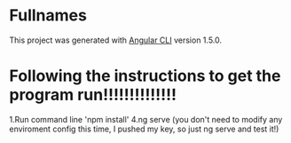 # Fullnames

This project was generated with [Angular CLI](https://github.com/angular/angular-cli) version 1.5.0.

# Following the instructions to get the program run!!!!!!!!!!!!!!
1.Run command line 'npm install'
4.ng serve (you don't need to modify any enviroment config this time, I pushed my key, so just ng serve and test it!)

